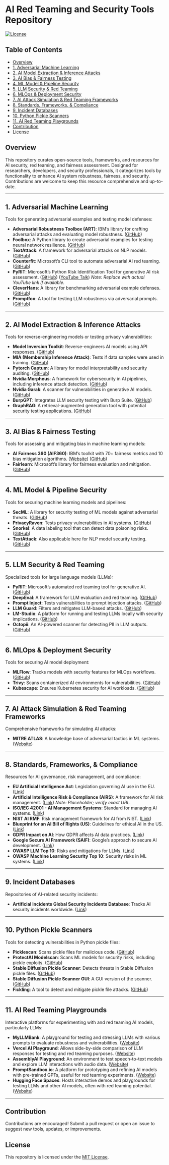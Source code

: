 # AI Red Teaming and Security Tools Repository

[![License](https://img.shields.io/badge/License-MIT-blue.svg)](LICENSE)

## Table of Contents
- [Overview](#overview)
- [1. Adversarial Machine Learning](#1-adversarial-machine-learning)
- [2. AI Model Extraction & Inference Attacks](#2-ai-model-extraction--inference-attacks)
- [3. AI Bias & Fairness Testing](#3-ai-bias--fairness-testing)
- [4. ML Model & Pipeline Security](#4-ml-model--pipeline-security)
- [5. LLM Security & Red Teaming](#5-llm-security--red-teaming)
- [6. MLOps & Deployment Security](#6-mlops--deployment-security)
- [7. AI Attack Simulation & Red Teaming Frameworks](#7-ai-attack-simulation--red-teaming-frameworks)
- [8. Standards, Frameworks, & Compliance](#8-standards-frameworks--compliance)
- [9. Incident Databases](#9-incident-databases)
- [10. Python Pickle Scanners](#10-python-pickle-scanners)
- [11. AI Red Teaming Playgrounds](#11-ai-red-teaming-playgrounds)
- [Contribution](#contribution)
- [License](#license)

## Overview
This repository curates open-source tools, frameworks, and resources for AI security, red teaming, and fairness assessment. Designed for researchers, developers, and security professionals, it categorizes tools by functionality to enhance AI system robustness, fairness, and security. Contributions are welcome to keep this resource comprehensive and up-to-date.

---

## 1. Adversarial Machine Learning
Tools for generating adversarial examples and testing model defenses:
- **Adversarial Robustness Toolbox (ART)**: IBM’s library for crafting adversarial attacks and evaluating model robustness. ([GitHub](https://github.com/Trusted-AI/adversarial-robustness-toolbox))
- **Foolbox**: A Python library to create adversarial examples for testing neural network resilience. ([GitHub](https://github.com/bethgelab/foolbox))
- **TextAttack**: A framework for adversarial attacks on NLP models. ([GitHub](https://github.com/QData/TextAttack))
- **Counterfit**: Microsoft’s CLI tool to automate adversarial AI red teaming. ([GitHub](https://github.com/Azure/counterfit))
- **PyRIT**: Microsoft’s Python Risk Identification Tool for generative AI risk assessment. ([GitHub](https://github.com/Azure/PyRIT)) ([YouTube Talk](https://www.youtube.com/watch?v=your-link-here)) *Note: Replace with actual YouTube link if available.*
- **CleverHans**: A library for benchmarking adversarial example defenses. ([GitHub](https://github.com/cleverhans-team/cleverhans))
- **Promptfoo**: A tool for testing LLM robustness via adversarial prompts. ([GitHub](https://github.com/promptfoo/promptfoo))

---

## 2. AI Model Extraction & Inference Attacks
Tools for reverse-engineering models or testing privacy vulnerabilities:
- **Model Inversion Toolkit**: Reverse-engineers AI models using API responses. ([GitHub](https://github.com/ffhibnese/Model-Inversion-Attack-ToolBox))
- **MIA (Membership Inference Attack)**: Tests if data samples were used in training. ([GitHub](https://github.com/privacytrustlab/ml_privacy_meter))
- **Pytorch Captum**: A library for model interpretability and security auditing. ([GitHub](https://github.com/pytorch/captum))
- **Nvidia Morpheus**: A framework for cybersecurity in AI pipelines, including inference attack detection. ([GitHub](https://github.com/nvidia/morpheus))
- **Nvidia Garak**: A scanner for vulnerabilities in generative AI models. ([GitHub](https://github.com/leondz/garak))
- **BurpGPT**: Integrates LLM security testing with Burp Suite. ([GitHub](https://github.com/aress31/burpgpt))
- **GraphRAG**: A retrieval-augmented generation tool with potential security testing applications. ([GitHub](https://github.com/microsoft/graphrag))

---

## 3. AI Bias & Fairness Testing
Tools for assessing and mitigating bias in machine learning models:
- **AI Fairness 360 (AIF360)**: IBM’s toolkit with 70+ fairness metrics and 10 bias mitigation algorithms. ([Website](https://aif360.res.ibm.com/)) ([GitHub](https://github.com/Trusted-AI/AIF360))
- **Fairlearn**: Microsoft’s library for fairness evaluation and mitigation. ([GitHub](https://github.com/fairlearn/fairlearn))

---

## 4. ML Model & Pipeline Security
Tools for securing machine learning models and pipelines:
- **SecML**: A library for security testing of ML models against adversarial threats. ([GitHub](https://github.com/pralab/secml))
- **PrivacyRaven**: Tests privacy vulnerabilities in AI systems. ([GitHub](https://github.com/AI-infrastructure-Foundation/PrivacyRaven))
- **Snorkel**: A data labeling tool that can detect data poisoning risks. ([GitHub](https://github.com/snorkel-team/snorkel))
- **TextAttack**: Also applicable here for NLP model security testing. ([GitHub](https://github.com/QData/TextAttack))

---

## 5. LLM Security & Red Teaming
Specialized tools for large language models (LLMs):
- **PyRIT**: Microsoft’s automated red teaming tool for generative AI. ([GitHub](https://github.com/Azure/PyRIT))
- **DeepEval**: A framework for LLM evaluation and red teaming. ([GitHub](https://github.com/confident-ai/deepeval))
- **Prompt Inject**: Tests vulnerabilities to prompt injection attacks. ([GitHub](https://github.com/protectai/prompt-inject))
- **LLM Guard**: Filters and mitigates LLM-based attacks. ([GitHub](https://github.com/laiyer-ai/llm-guard))
- **LM-Studio**: A platform for running and testing LLMs locally with security implications. ([GitHub](https://github.com/lmstudio-ai/lm-studio))
- **Octopii**: An AI-powered scanner for detecting PII in LLM outputs. ([GitHub](https://github.com/redhuntlabs/Octopii))

---

## 6. MLOps & Deployment Security
Tools for securing AI model deployment:
- **MLFlow**: Tracks models with security features for MLOps workflows. ([GitHub](https://github.com/mlflow/mlflow))
- **Trivy**: Scans containerized AI environments for vulnerabilities. ([GitHub](https://github.com/aquasecurity/trivy))
- **Kubescape**: Ensures Kubernetes security for AI workloads. ([GitHub](https://github.com/kubescape/kubescape))

---

## 7. AI Attack Simulation & Red Teaming Frameworks
Comprehensive frameworks for simulating AI attacks:
- **MITRE ATLAS**: A knowledge base of adversarial tactics in ML systems. ([Website](https://atlas.mitre.org/))

---

## 8. Standards, Frameworks, & Compliance
Resources for AI governance, risk management, and compliance:
- **EU Artificial Intelligence Act**: Legislation governing AI use in the EU. ([Link](https://artificialintelligenceact.eu/))
- **Artificial Intelligence Risk & Compliance (AIRS)**: A framework for AI risk management. ([Link](https://airsinstitute.org/)) *Note: Placeholder; verify exact URL.*
- **ISO/IEC 42001 - AI Management Systems**: Standard for managing AI systems. ([Link](https://www.iso.org/standard/81230.html))
- **NIST AI RMF**: Risk management framework for AI from NIST. ([Link](https://www.nist.gov/itl/ai-risk-management-framework))
- **Blueprint for an AI Bill of Rights (US)**: Guidelines for ethical AI in the US. ([Link](https://www.whitehouse.gov/ostp/ai-bill-of-rights/))
- **GDPR Impact on AI**: How GDPR affects AI data practices. ([Link](https://gdpr.eu/ai-and-gdpr/))
- **Google Secure AI Framework (SAIF)**: Google’s approach to secure AI development. ([Link](https://cloud.google.com/security/ai-framework))
- **OWASP LLM Top 10**: Risks and mitigations for LLMs. ([Link](https://genai.owasp.org/llm-top-10/))
- **OWASP Machine Learning Security Top 10**: Security risks in ML systems. ([Link](https://owasp.org/www-project-machine-learning-security-top-10/))

---

## 9. Incident Databases
Repositories of AI-related security incidents:
- **Artificial Incidents Global Security Incidents Database**: Tracks AI security incidents worldwide. ([Link](https://incidentdatabase.ai/))

---

## 10. Python Pickle Scanners
Tools for detecting vulnerabilities in Python pickle files:
- **Picklescan**: Scans pickle files for malicious code. ([GitHub](https://github.com/mmaitre314/picklescan))
- **ProtectAI Modelscan**: Scans ML models for security risks, including pickle exploits. ([GitHub](https://github.com/protectai/modelscan))
- **Stable Diffusion Pickle Scanner**: Detects threats in Stable Diffusion pickle files. ([GitHub](https://github.com/zxix/stable-diffusion-pickle-scanner))
- **Stable Diffusion Pickle Scanner GUI**: A GUI version of the scanner. ([GitHub](https://github.com/diStyApps/Stable-Diffusion-Pickle-Scanner-GUI))
- **Fickling**: A tool to detect and mitigate pickle file attacks. ([GitHub](https://github.com/trailofbits/fickling))

---

## 11. AI Red Teaming Playgrounds
Interactive platforms for experimenting with and red teaming AI models, particularly LLMs:
- **MyLLMBank**: A playground for testing and stressing LLMs with various prompts to evaluate robustness and vulnerabilities. ([Website](https://myllmbank.com/))
- **Vercel AI Playground**: Allows side-by-side comparison of LLM responses for testing and red teaming purposes. ([Website](https://play.vercel.ai/))
- **AssemblyAI Playground**: An environment to test speech-to-text models and explore LLM interactions with audio data. ([Website](https://www.assemblyai.com/playground))
- **PromptSandbox.io**: A platform for prototyping and refining AI models with pre-trained GPTs, useful for red teaming experiments. ([Website](https://promptsandbox.io/))
- **Hugging Face Spaces**: Hosts interactive demos and playgrounds for testing LLMs and other AI models, often with red teaming potential. ([Website](https://huggingface.co/spaces))

---

## Contribution
Contributions are encouraged! Submit a pull request or open an issue to suggest new tools, updates, or improvements.

## License
This repository is licensed under the [MIT License](LICENSE).
